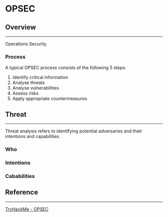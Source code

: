# OPSEC
## Overview
---
Operations Security.

### Process
A typical OPSEC process consists of the following 5 steps:
1. Identify critical information
2. Analyse threats
3. Analyse vulnerabilities
4. Assess risks
5. Apply appropriate countermeasures

## Threat
---
Threat analysis refers to identifying potential adversaries and their intentions and capabilities.

### Who

### Intentions

### Cababilities

## Reference
---
[TryHackMe - OPSEC](https://tryhackme.com/room/opsec)  